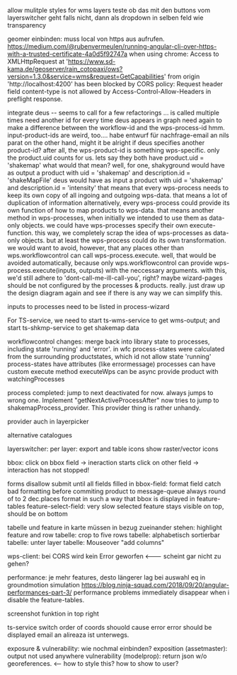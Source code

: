 allow mulitple styles for wms layers
    teste ob das mit den buttons vom layerswitcher geht 
    falls nicht, dann als dropdown in selben feld wie transparency

geomer einbinden: 
    muss local von https aus aufrufen. 
    https://medium.com/@rubenvermeulen/running-angular-cli-over-https-with-a-trusted-certificate-4a0d5f92747a
    when using chrome: 
        Access to XMLHttpRequest at 'https://www.sd-kama.de/geoserver/rain_cotopaxi/ows?version=1.3.0&service=wms&request=GetCapabilities' from origin 'http://localhost:4200' has been blocked by CORS policy: Request header field content-type is not allowed by Access-Control-Allow-Headers in preflight response.

integrate deus -- seems to call for a few refactorings ...
    is called multiple times
        need another id for every time deus appears in graph
            need again to make a difference between the workflow-id and the wps-process-id
    hmm. input-product-ids are weird, too....
        habe entwurf für nachfrage-email an nils parat
        on the other hand, might it be alright if deus specifies another product-id?
            after all, the wps-product-id is something wps-specific. only the product.uid counts for us. lets say they both have product.uid = 'shakemap'
            what would that mean?
                well, for one, 
                    shakyground would have as output a product with uid = 'shakemap' and description.id = 'shakeMapFile'
                    deus        would have as input  a product with uid = 'shakemap' and description.id = 'intensity'
                that means that every wps-process needs to keep its own copy of all ingoing and outgoing wps-data.
                    that means a lot of duplication of information
                alternatively,  every wps-process could provide its own function of how to map products to wps-data.
                    that means another method in wps-processes, when initially we intended to use them as data-only objects. 
                we could have wps-processes specify their own execute-function. 
                    this way, we completely scrap the idea of wps-processes as data-only objects. 
                    but at least the wps-process could do its own transformation. 
                    we would want to avoid, however, that any places other than wps.workflowcontrol can call wps-process.execute. 
                        well, that would be avoided automatically, because only wps.workflowcontrol can provide wps-process.execute(inputs, outputs) with the neccessary arguments.
                    with this, we'd still adhere to 'dont-call-me-ill-call-you', right?
    maybe wizard-pages should be not configured by the processes & products. 
    really. just draw up the design diagram again and see if there is any way we can simplify this. 

inputs to processes need to be listed in process-wizard

For TS-service, we need to start ts-wms-service to get wms-output; and start ts-shkmp-service to get shakemap data

        



workflowcontrol changes: merge back into library
    state to processes, including state 'running' and 'error'. in wfc process-states were calculated from the surrounding productstates, which id not allow state 'running'
    process-states have attributes (like errormessage)
    processes can have custom execute method
    executeWps can be async
    provide product with watchingProcesses

process completed: jump to next
    deactivated for now.
    always jumps to wrong one. Implement "getNextActiveProcessAfter"
        now tries to jump to shakemapProcess_provider. This provider thing is rather unhandy.

provider auch in layerpicker

alternative catalogues

layerswitcher: 
    per layer: export and table icons
    show raster/vector icons

bbox: 
    click on bbox field -> ineraction starts
    click on other field -> interaction has not stopped!

forms
    disallow submit until all fields filled in 
    bbox-field: format field
        catch bad formatting before commiting product to message-queue
        always round of to 2 dec.places
        format in such a way that bbox is displayed in feature-tables
    feature-select-field: 
        very slow
        selected feature stays visible on top, should be on bottom

tabelle und feature in karte müssen in bezug zueinander stehen: highlight feature and row
tabelle: crop to five rows
tabelle: alphabetisch sortierbar
tabelle: unter layer
tabelle: Mouseover "add columns"
        
wps-client:
    bei CORS wird kein Error geworfen <--- scheint gar nicht zu gehen?

performance: 
    je mehr features, desto längerer lag bei auswahl eq in groundmotion simulation
    https://blog.ninja-squad.com/2018/09/20/angular-performances-part-3/
    performance problems immediately disappear when i disable the feature-tables. 

screenshot funktion in top right

ts-service
    switch order of coords
        shouold cause error
        error should be displayed
    email an alireaza ist unterwegs.

exposure & vulnerability: 
    wie nochmal einbinden?
        exposition (assetmaster): output not used anywhere
        vulnerability (modelprop): return json w/o georeferences.  <-- how to style this? how to show to user?